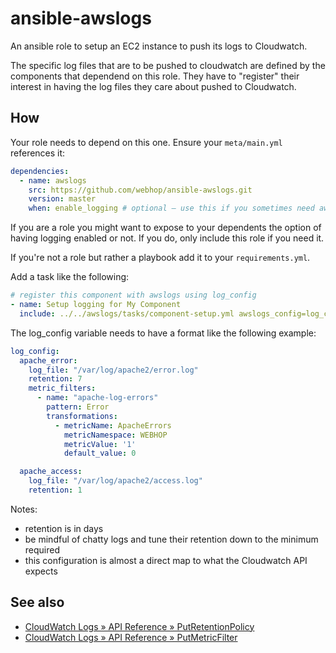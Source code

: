 ansible-awslogs
===============

An ansible role to setup an EC2 instance to push its logs to Cloudwatch.

The specific log files that are to be pushed to cloudwatch are defined by the components that dependend on this role.
They have to "register" their interest in having the log files they care about pushed to Cloudwatch.

## How

Your role needs to depend on this one. Ensure your `meta/main.yml` references it:
```yaml
dependencies:
  - name: awslogs
    src: https://github.com/webhop/ansible-awslogs.git
    version: master
    when: enable_logging # optional — use this if you sometimes need awslogs, sometimes not
```
If you are a role you might want to expose to your dependents the option of having logging enabled or not. If you do, only include this role if you need it.

If you're not a role but rather a playbook add it to your `requirements.yml`.

Add a task like the following:

```yaml
# register this component with awslogs using log_config
- name: Setup logging for My Component
  include: ../../awslogs/tasks/component-setup.yml awslogs_config=log_config awslogs_component=mycomponent
```

The log_config variable needs to have a format like the following example:

```yaml
log_config:
  apache_error:
    log_file: "/var/log/apache2/error.log"
    retention: 7
    metric_filters:
      - name: "apache-log-errors"
        pattern: Error
        transformations:
          - metricName: ApacheErrors
            metricNamespace: WEBHOP
            metricValue: '1'
            default_value: 0

  apache_access:
    log_file: "/var/log/apache2/access.log"
    retention: 1
```

Notes:
 - retention is in days
 - be mindful of chatty logs and tune their retention down to the minimum required
 - this configuration is almost a direct map to what the Cloudwatch API expects

## See also

- [CloudWatch Logs » API Reference » PutRetentionPolicy](http://docs.aws.amazon.com/AmazonCloudWatchLogs/latest/APIReference/API_PutRetentionPolicy.html)
- [CloudWatch Logs » API Reference » PutMetricFilter](http://docs.aws.amazon.com/AmazonCloudWatchLogs/latest/APIReference/API_PutMetricFilter.html)

